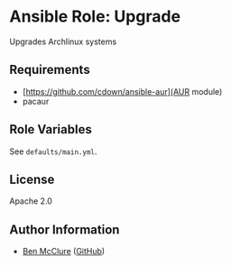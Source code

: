 # Ansible Role: Upgrade

Upgrades Archlinux systems

## Requirements

- [https://github.com/cdown/ansible-aur](AUR module)
- pacaur

## Role Variables

See `defaults/main.yml`.

## License

Apache 2.0

## Author Information

- [Ben McClure](https://www.benmcclure.com/) ([GitHub](https://github.com/bmcclure/))
